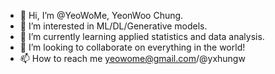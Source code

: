 - 👋 Hi, I’m @YeoWoMe, YeonWoo Chung.
- 👀 I’m interested in ML/DL/Generative models.
- 🌱 I’m currently learning applied statistics and data analysis.
- 💞️ I’m looking to collaborate on everything in the world! 
- 📫 How to reach me yeowome@gmail.com/@yxhungw

<!---
YeoWoMe/YeoWoMe is a ✨ special ✨ repository because its `README.md` (this file) appears on your GitHub profile.
You can click the Preview link to take a look at your changes.
--->

